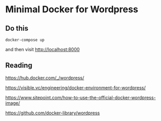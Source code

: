 # Minimal Docker for Wordpress

## Do this

`docker-compose up`

and then visit [http://localhost:8000](http://localhost:8080)

## Reading

https://hub.docker.com/_/wordpress/

https://visible.vc/engineering/docker-environment-for-wordpress/

https://www.sitepoint.com/how-to-use-the-official-docker-wordpress-image/

https://github.com/docker-library/wordpress
